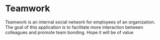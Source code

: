 # Teamwork
Teamwork is an internal social network for employees of an organization. The goal of this application is to facilitate more interaction between colleagues and promote team bonding.
Hope it will be of value
